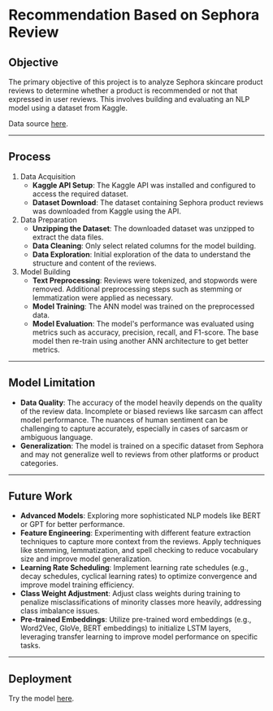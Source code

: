 # Recommendation Based on Sephora Review

## Objective 
The primary objective of this project is to analyze Sephora skincare product reviews to determine whether a product is recommended or not that expressed in user reviews. This involves building and evaluating an NLP model using a dataset from Kaggle.

Data source [here](https://www.kaggle.com/datasets/nadyinky/sephora-products-and-skincare-reviews/data).

---
## Process

1. Data Acquisition<br>
    - **Kaggle API Setup**: The Kaggle API was installed and configured to access the required dataset.<br>
    - **Dataset Download**: The dataset containing Sephora product reviews was downloaded from Kaggle using the API.
2. Data Preparation<br>
    - **Unzipping the Dataset**: The downloaded dataset was unzipped to extract the data files.<br>
    - **Data Cleaning**: Only select related columns for the model building.<br>
    - **Data Exploration**: Initial exploration of the data to understand the structure and content of the reviews.
3. Model Building
    - **Text Preprocessing**: Reviews were tokenized, and stopwords were removed. Additional preprocessing steps such as stemming or lemmatization were applied as necessary.<br>
    - **Model Training**: The ANN model was trained on the preprocessed data.
    - **Model Evaluation**: The model's performance was evaluated using metrics such as accuracy, precision, recall, and F1-score. The base model then re-train using another ANN architecture to get better metrics.

---
## Model Limitation
- **Data Quality**: The accuracy of the model heavily depends on the quality of the review data. Incomplete or biased reviews like sarcasm can affect model performance. The nuances of human sentiment can be challenging to capture accurately, especially in cases of sarcasm or ambiguous language.
- **Generalization**: The model is trained on a specific dataset from Sephora and may not generalize well to reviews from other platforms or product categories.

---
## Future Work
- **Advanced Models**: Exploring more sophisticated NLP models like BERT or GPT for better performance.
- **Feature Engineering**: Experimenting with different feature extraction techniques to capture more context from the reviews. Apply techniques like stemming, lemmatization, and spell checking to reduce vocabulary size and improve model generalization.
- **Learning Rate Scheduling**: Implement learning rate schedules (e.g., decay schedules, cyclical learning rates) to optimize convergence and improve model training efficiency.
- **Class Weight Adjustment**: Adjust class weights during training to penalize misclassifications of minority classes more heavily, addressing class imbalance issues.
- **Pre-trained Embeddings**: Utilize pre-trained word embeddings (e.g., Word2Vec, GloVe, BERT embeddings) to initialize LSTM layers, leveraging transfer learning to improve model performance on specific tasks.

--- 
## Deployment
Try the model [here]().